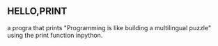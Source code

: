 ## HELLO,PRINT
a progra that prints "Programming is like building a multilingual puzzle" using the print function inpython.
